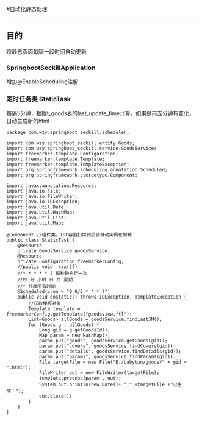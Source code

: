 #自动化静态处理

---

## 目的

将静态页面每隔一段时间自动更新

### SpringbootSeckillApplication

增加@EnableScheduling注解

### 定时任务类  StaticTask

每隔5分钟，根据t_goods表的last_update_time计算，如果是前五分钟有变化，自动生成新的html

	package com.wzy.springboot_seckill.scheduler;
	
	import com.wzy.springboot_seckill.entity.Goods;
	import com.wzy.springboot_seckill.service.GoodsService;
	import freemarker.template.Configuration;
	import freemarker.template.Template;
	import freemarker.template.TemplateException;
	import org.springframework.scheduling.annotation.Scheduled;
	import org.springframework.stereotype.Component;
	
	import javax.annotation.Resource;
	import java.io.File;
	import java.io.FileWriter;
	import java.io.IOException;
	import java.util.Date;
	import java.util.HashMap;
	import java.util.List;
	import java.util.Map;
	
	@Component //组件类，IOC容器扫描到后会自动实例化加载
	public class StaticTask {
	    @Resource
	    private GoodsService goodsService;
	    @Resource
	    private Configuration freemarkerConfig;
	    //public void  xxx(){}
	    //* * * * * ? 每秒钟执行一次
	    //秒 分 小时 日 月 星期
	    //* 代表所有时间
	    @Scheduled(cron = "0 0/5 * * * ?")
	    public void doStatic() throws IOException, TemplateException {
	        //获取模板对象
	        Template template = freemarkerConfig.getTemplate("goodsview.ftl");
	        List<Goods> allGoods = goodsService.findLast5M();
	        for (Goods g : allGoods) {
	            Long gid = g.getGoodsId();
	            Map param = new HashMap();
	            param.put("goods", goodsService.getGoods(gid));
	            param.put("covers", goodsService.findCovers(gid));
	            param.put("details", goodsService.findDetails(gid));
	            param.put("params", goodsService.findParams(gid));
	            File targetFile = new File("E:/babytun/goods/" + gid + ".html");
	            FileWriter out = new FileWriter(targetFile);
	            template.process(param , out);
	            System.out.println(new Date()+ ":" +targetFile +"已生成！");
	            out.close();
	        }
	    }
	}

